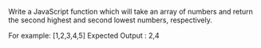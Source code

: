 Write a JavaScript function which will take an array of numbers and return the second highest and second lowest numbers, respectively.

For example: [1,2,3,4,5]
Expected Output : 2,4